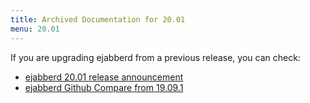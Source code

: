```yaml
---
title: Archived Documentation for 20.01
menu: 20.01
---
```


If you are upgrading ejabberd from a previous release, you can check:

* [ejabberd 20.01 release announcement](https://www.process-one.net/blog/ejabberd-20-01/)
* [ejabberd Github Compare from 19.09.1](https://github.com/processone/ejabberd/compare/19.09.1...20.01)

